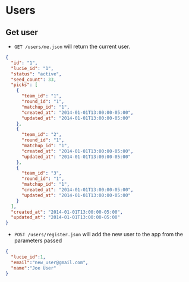 Users
=====

Get user
--------

* `GET /users/me.json` will return the current user.

```json
{
  "id": "1",
  "lucie_id": "1",
  "status": "active",
  "seed_count": 33,
  "picks": [
    {
      "team_id": "1",
      "round_id": "1",
      "matchup_id": "1",
      "created_at": "2014-01-01T13:00:00-05:00",
      "updated_at": "2014-01-01T13:00:00-05:00"
    },
    {
      "team_id": "2",
      "round_id": "1",
      "matchup_id": "1",
      "created_at": "2014-01-01T13:00:00-05:00",
      "updated_at": "2014-01-01T13:00:00-05:00"
    },
    {
      "team_id": "3",
      "round_id": "1",
      "matchup_id": "1",
      "created_at": "2014-01-01T13:00:00-05:00",
      "updated_at": "2014-01-01T13:00:00-05:00"
    }
  ],
  "created_at": "2014-01-01T13:00:00-05:00",
  "updated_at": "2014-01-01T13:00:00-05:00"
}
```

* `POST /users/register.json` will add the new user to the app from the parameters passed

```json
{
  "lucie_id":1,
  "email":"new_user@gmail.com",
  "name":"Joe User"	
}
```